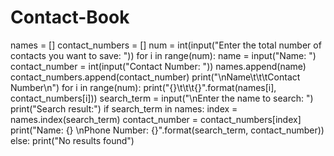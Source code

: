 # Contact-Book
names = []
contact_numbers = []
num = int(input("Enter the total number of contacts you want to save: "))
for i in range(num):
    name = input("Name: ")
    contact_number = int(input("Contact Number: ")) 
    names.append(name)
    contact_numbers.append(contact_number)
print("\nName\t\t\tContact Number\n")
for i in range(num):
    print("{}\t\t\t{}".format(names[i], contact_numbers[i]))
search_term = input("\nEnter the name to search: ")
print("Search result:")
if search_term in names:
    index = names.index(search_term)
    contact_number = contact_numbers[index]
    print("Name: {} \nPhone Number: {}".format(search_term, contact_number))
else:
    print("No results found")

